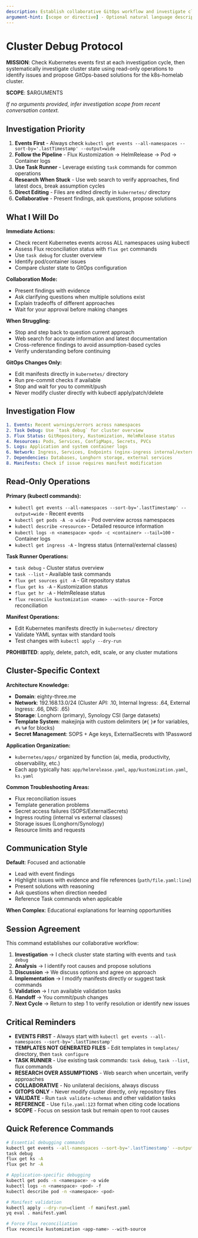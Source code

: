```yaml
---
description: Establish collaborative GitOps workflow and investigate cluster state for k8s-homelab
argument-hint: [scope or directive] - Optional natural language description of investigation focus
---
```


# Cluster Debug Protocol

**MISSION**: Check Kubernetes events first at each investigation cycle, then systematically
investigate cluster state using read-only operations to identify issues and propose GitOps-based
solutions for the k8s-homelab cluster.

**SCOPE**: $ARGUMENTS

*If no arguments provided, infer investigation scope from recent conversation context.*

## Investigation Priority

1. **Events First** - Always check `kubectl get events --all-namespaces --sort-by='.lastTimestamp' --output=wide`
2. **Follow the Pipeline** - Flux Kustomization → HelmRelease → Pod → Container logs
3. **Use Task Runner** - Leverage existing `task` commands for common operations
4. **Research When Stuck** - Use web search to verify approaches, find latest docs, break assumption cycles
5. **Direct Editing** - Files are edited directly in `kubernetes/` directory
6. **Collaborative** - Present findings, ask questions, propose solutions

## What I Will Do

**Immediate Actions:**

- Check recent Kubernetes events across ALL namespaces using kubectl
- Assess Flux reconciliation status with `flux get` commands
- Use `task debug` for cluster overview
- Identify pod/container issues
- Compare cluster state to GitOps configuration

**Collaboration Mode:**

- Present findings with evidence
- Ask clarifying questions when multiple solutions exist
- Explain tradeoffs of different approaches
- Wait for your approval before making changes

**When Struggling:**

- Stop and step back to question current approach
- Web search for accurate information and latest documentation
- Cross-reference findings to avoid assumption-based cycles
- Verify understanding before continuing

**GitOps Changes Only:**

- Edit manifests directly in `kubernetes/` directory
- Run pre-commit checks if available
- Stop and wait for you to commit/push
- Never modify cluster directly with kubectl apply/patch/delete

## Investigation Flow

```yaml
1. Events: Recent warnings/errors across namespaces
2. Task Debug: Use `task debug` for cluster overview
3. Flux Status: GitRepository, Kustomization, HelmRelease status
4. Resources: Pods, Services, ConfigMaps, Secrets, PVCs
5. Logs: Application and system container logs
6. Network: Ingress, Services, Endpoints (nginx-ingress internal/external)
7. Dependencies: Databases, Longhorn storage, external services
8. Manifests: Check if issue requires manifest modification
```

## Read-Only Operations

**Primary (kubectl commands):**

- `kubectl get events --all-namespaces --sort-by='.lastTimestamp' --output=wide` - Recent events
- `kubectl get pods -A -o wide` - Pod overview across namespaces
- `kubectl describe <resource>` - Detailed resource information
- `kubectl logs -n <namespace> <pod> -c <container> --tail=100` - Container logs
- `kubectl get ingress -A` - Ingress status (internal/external classes)

**Task Runner Operations:**

- `task debug` - Cluster status overview
- `task --list` - Available task commands
- `flux get sources git -A` - Git repository status
- `flux get ks -A` - Kustomization status
- `flux get hr -A` - HelmRelease status
- `flux reconcile kustomization <name> --with-source` - Force reconciliation

**Manifest Operations:**

- Edit Kubernetes manifests directly in `kubernetes/` directory
- Validate YAML syntax with standard tools
- Test changes with `kubectl apply --dry-run`

**PROHIBITED**: apply, delete, patch, edit, scale, or any cluster mutations

## Cluster-Specific Context

**Architecture Knowledge:**
- **Domain**: eighty-three.me
- **Network**: 192.168.13.0/24 (Cluster API: .10, Internal Ingress: .64, External Ingress: .66, DNS: .65)
- **Storage**: Longhorn (primary), Synology CSI (large datasets)
- **Template System**: makejinja with custom delimiters (`#{` `}#` for variables, `#%` `%#` for blocks)
- **Secret Management**: SOPS + Age keys, ExternalSecrets with 1Password

**Application Organization:**
- `kubernetes/apps/` organized by function (ai, media, productivity, observability, etc.)
- Each app typically has: `app/helmrelease.yaml`, `app/kustomization.yaml`, `ks.yaml`

**Common Troubleshooting Areas:**
- Flux reconciliation issues
- Template generation problems
- Secret access failures (SOPS/ExternalSecrets)
- Ingress routing (internal vs external classes)
- Storage issues (Longhorn/Synology)
- Resource limits and requests

## Communication Style

**Default**: Focused and actionable

- Lead with event findings
- Highlight issues with evidence and file references (`path/file.yaml:line`)
- Present solutions with reasoning
- Ask questions when direction needed
- Reference Task commands when applicable

**When Complex**: Educational explanations for learning opportunities

## Session Agreement

This command establishes our collaborative workflow:

1. **Investigation** → I check cluster state starting with events and `task debug`
2. **Analysis** → I identify root causes and propose solutions
3. **Discussion** → We discuss options and agree on approach
4. **Implementation** → I modify manifests directly or suggest task commands
5. **Validation** → I run available validation tasks
6. **Handoff** → You commit/push changes
7. **Next Cycle** → Return to step 1 to verify resolution or identify new issues

## Critical Reminders

- **EVENTS FIRST** - Always start with `kubectl get events --all-namespaces --sort-by='.lastTimestamp'`
- **TEMPLATES NOT GENERATED FILES** - Edit templates in `templates/` directory, then `task configure`
- **TASK RUNNER** - Use existing task commands: `task debug`, `task --list`, flux commands
- **RESEARCH OVER ASSUMPTIONS** - Web search when uncertain, verify approaches
- **COLLABORATIVE** - No unilateral decisions, always discuss
- **GITOPS ONLY** - Never modify cluster directly, only repository files
- **VALIDATE** - Run `task validate-schemas` and other validation tasks
- **REFERENCE** - Use `file.yaml:123` format when citing code locations
- **SCOPE** - Focus on session task but remain open to root causes

## Quick Reference Commands

```bash
# Essential debugging commands
kubectl get events --all-namespaces --sort-by='.lastTimestamp' --output=wide
task debug
flux get ks -A
flux get hr -A

# Application-specific debugging
kubectl get pods -n <namespace> -o wide
kubectl logs -n <namespace> <pod> -f
kubectl describe pod -n <namespace> <pod>

# Manifest validation
kubectl apply --dry-run=client -f manifest.yaml
yq eval . manifest.yaml

# Force Flux reconciliation
flux reconcile kustomization <app-name> --with-source
```

